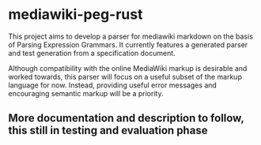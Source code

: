 # mediawiki-peg-rust
This project aims to develop a parser for mediawiki markdown on the basis of Parsing Expression Grammars. 
It currently features a generated parser and test generation from a specification document.

Although compatibility with the online MediaWiki markup is desirable and worked towards, this parser will focus on a useful subset of the markup language for now. Instead, providing useful error messages and encouraging semantic markup will be a priority.

## More documentation and description to follow, this still in testing and evaluation phase
